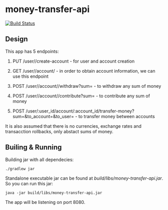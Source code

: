 # money-transfer-api

[![Build Status](https://travis-ci.org/Sammers21/money-transfer-api.svg?branch=master)](https://travis-ci.org/Sammers21/money-transfer-api)

## Design

This app has 5 endpoints:

1. PUT /user/<userId>/create-account - for user and account creation

2. GET /user/<userId>/account/<accountId> - in order to obtain account information, we can use this endpoint

3. POST /user/<userId>/account/<accountId>/withdraw?sum=<sum> - to withdraw any sum of money

4. POST /user/<userId>/account/<accountId>/contribute?sum=<sum> - to contribute any sum of money

5. POST /user/:user_id/account/:account_id/transfer-money?sum=<sum>&to_account=<accountId>&to_user=<userId> - to transfer money between accounts

It is also assumed that there is no currencies, exchange rates and transacction rollbacks, only abstact sums of money.

## Builing & Running

Building jar with all dependecies:
```bash
./gradlew jar
```

Standalone executable jar can be found at _build/libs/money-transfer-api.jar_.
So you can run this jar:
```
java -jar build/libs/money-transfer-api.jar
```

The app will be listening on port 8080.
